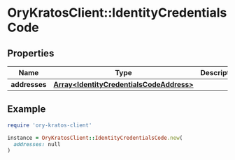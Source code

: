 # OryKratosClient::IdentityCredentialsCode

## Properties

| Name | Type | Description | Notes |
| ---- | ---- | ----------- | ----- |
| **addresses** | [**Array&lt;IdentityCredentialsCodeAddress&gt;**](IdentityCredentialsCodeAddress.md) |  | [optional] |

## Example

```ruby
require 'ory-kratos-client'

instance = OryKratosClient::IdentityCredentialsCode.new(
  addresses: null
)
```

